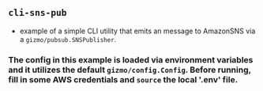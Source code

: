 ## `cli-sns-pub` 
* example of a simple CLI utility that emits an message to AmazonSNS via a `gizmo/pubsub.SNSPublisher`. 

### The config in this example is loaded via environment variables and it utilizes the default `gizmo/config.Config`. Before running, fill in some AWS credentials and `source` the local '.env' file. 

